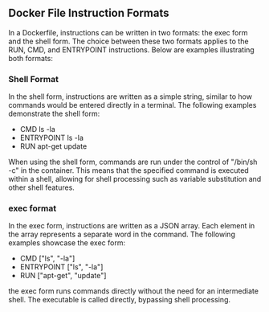 ## Docker File Instruction Formats
In a Dockerfile, instructions can be written in two formats: the exec form and the shell form. The choice between these two formats applies to the RUN, CMD, and ENTRYPOINT instructions. Below are examples illustrating both formats:

### Shell Format
In the shell form, instructions are written as a simple string, similar to how commands would be entered directly in a terminal. The following examples demonstrate the shell form:
- CMD ls -la
- ENTRYPOINT ls -la
- RUN apt-get update

When using the shell form, commands are run under the control of "/bin/sh -c" in the container. This means that the specified command is executed within a shell, allowing for shell processing such as variable substitution and other shell features.

### exec format
In the exec form, instructions are written as a JSON array. Each element in the array represents a separate word in the command. The following examples showcase the exec form:
- CMD ["ls", "-la"]
- ENTRYPOINT ["ls", "-la"]
- RUN ["apt-get", "update"]

the exec form runs commands directly without the need for an intermediate shell. The executable is called directly, bypassing shell processing.
